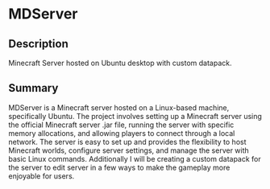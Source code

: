 # MDServer

## Description
Minecraft Server hosted on Ubuntu desktop with custom datapack. 

## Summary

MDServer is a Minecraft server hosted on a Linux-based machine, specifically Ubuntu. The project involves setting up a Minecraft server using the official Minecraft server .jar file, running the server with specific memory allocations, and allowing players to connect through a local network. The server is easy to set up and provides the flexibility to host Minecraft worlds, configure server settings, and manage the server with basic Linux commands. Additionally I will be creating a custom datapack for the server to edit server in a few ways to make the gameplay  more enjoyable for users.
